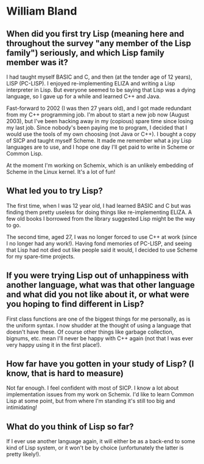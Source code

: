 # William Bland

## When did you first try Lisp (meaning here and throughout the survey "any member of the Lisp family") seriously, and which Lisp family member was it?

I had taught myself BASIC and C, and then (at the tender age of 12
years), LISP (PC-LISP).  I enjoyed re-implementing ELIZA and writing a
Lisp interpreter in Lisp.  But everyone seemed to be saying that Lisp
was a dying language, so I gave up for a while and learned C++ and
Java.

Fast-forward to 2002 (I was then 27 years old), and I got made
redundant from my C++ programming job.  I'm about to start a new job
now (August 2003), but I've been hacking away in my (copious) spare
time since losing my last job.  Since nobody's been paying me to
program, I decided that I would use the tools of my own choosing (not
Java or C++).  I bought a copy of SICP and taught myself Scheme.  It
made me remember what a joy Lisp languages are to use, and I hope one
day I'll get paid to write in Scheme or Common Lisp.

At the moment I'm working on Schemix, which is an unlikely embedding
of Scheme in the Linux kernel.  It's a lot of fun!

## What led you to try Lisp?

The first time, when I was 12 year old, I had learned BASIC and C but
was finding them pretty useless for doing things like re-implementing
ELIZA.  A few old books I borrowed from the library suggested Lisp
might be the way to go.

The second time, aged 27, I was no longer forced to use C++ at work
(since I no longer had any work!).  Having fond memories of PC-LISP,
and seeing that Lisp had not died out like people said it would, I
decided to use Scheme for my spare-time projects.

## If you were trying Lisp out of unhappiness with another language, what was that other language and what did you not like about it, or what were you hoping to find different in Lisp?

First class functions are one of the biggest things for me personally,
as is the uniform syntax.  I now shudder at the thought of using a
language that doesn't have these.  Of course other things like garbage
collection, bignums, etc. mean I'll never be happy with C++ again (not
that I was ever very happy using it in the first place!).

## How far have you gotten in your study of Lisp? (I know, that is hard to measure)

Not far enough.  I feel confident with most of SICP.  I know a lot
about implementation issues from my work on Schemix.  I'd like to
learn Common Lisp at some point, but from where I'm standing it's
still too big and intimidating!

## What do you think of Lisp so far?

If I ever use another language again, it will either be as a back-end
to some kind of Lisp system, or it won't be by choice (unfortunately
the latter is pretty likely!).
